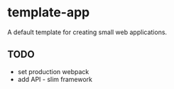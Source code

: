 # template-app
A default template for creating small web applications.

## TODO
- set production webpack
- add API - slim framework
